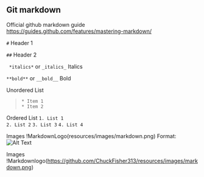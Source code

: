 ## Git markdown ##

Official github markdown guide https://guides.github.com/features/mastering-markdown/

` # ` Header 1 

` ## ` Header 2 

` *italics*` or ` _italics_ ` Italics 

` **bold** ` or ` __bold__ ` Bold 


Unordered List 
> ` * Item 1 `  
> ` * Item 2 ` 

Ordered List 
` 1. List 1 `    
` 2. List 2 `
` 3. List 3 ` 
` 4. List 4 ` 

Images 
!MarkdownLogo(resources/images/markdown.png)
Format: ![Alt Text](url)

Images 
!Markdownlogo(https://github.com/ChuckFisher313/resources/images/markdown.png)

